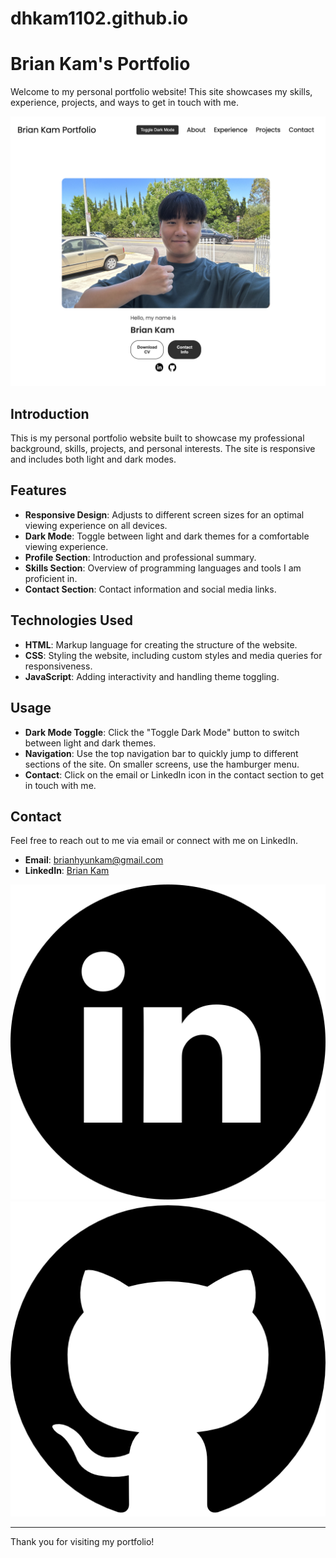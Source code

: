 # dhkam1102.github.io


# Brian Kam's Portfolio

Welcome to my personal portfolio website! This site showcases my skills, experience, projects, and ways to get in touch with me.

![Portfolio Screenshot](./assets/portfolio_screeshot.png)


## Introduction

This is my personal portfolio website built to showcase my professional background, skills, projects, and personal interests. The site is responsive and includes both light and dark modes.

## Features

- **Responsive Design**: Adjusts to different screen sizes for an optimal viewing experience on all devices.
- **Dark Mode**: Toggle between light and dark themes for a comfortable viewing experience.
- **Profile Section**: Introduction and professional summary.
- **Skills Section**: Overview of programming languages and tools I am proficient in.
- **Contact Section**: Contact information and social media links.

## Technologies Used

- **HTML**: Markup language for creating the structure of the website.
- **CSS**: Styling the website, including custom styles and media queries for responsiveness.
- **JavaScript**: Adding interactivity and handling theme toggling.

## Usage

- **Dark Mode Toggle**: Click the "Toggle Dark Mode" button to switch between light and dark themes.
- **Navigation**: Use the top navigation bar to quickly jump to different sections of the site. On smaller screens, use the hamburger menu.
- **Contact**: Click on the email or LinkedIn icon in the contact section to get in touch with me.


## Contact

Feel free to reach out to me via email or connect with me on LinkedIn.

- **Email**: [brianhyunkam@gmail.com](mailto:brianhyunkam@gmail.com)
- **LinkedIn**: [Brian Kam](https://www.linkedin.com/in/brian-kam-297144277/)

![LinkedIn](./assets/linkedin.png) ![GitHub](./assets/github.png)

---

Thank you for visiting my portfolio!
